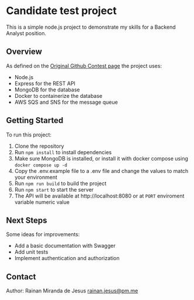 # Candidate test project

This is a simple node.js project to demonstrate my skills for a Backend Analyst position.

## Overview
As defined on the [Original Github Contest page](https://github.com/githubanotaai/new-test-backend-nodejs) the project uses:

- Node.js
- Express for the REST API
- MongoDB for the database
- Docker to containerize the database
- AWS SQS and SNS for the message queue

## Getting Started

To run this project:

1. Clone the repository
2. Run `npm install` to install dependencies
3. Make sure MongoDB is installed, or install it with docker compose using `docker compose up -d`
4. Copy the .env.example file to a .env file and change the values to match your environment
5. Run `npm run build` to build the project
6. Run `npm start` to start the server
7. The API will be available at http://localhost:8080 or at `PORT` enviroment variable numeric value

## Next Steps

Some ideas for improvements:

- Add a basic documentation with Swagger
- Add unit tests
- Implement authentication and authorization

## Contact

Author: Rainan Miranda de Jesus <rainan.jesus@pm.me> 